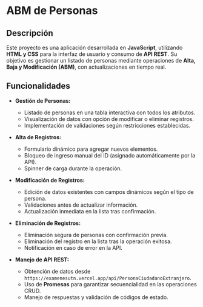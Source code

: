 # ABM de Personas  

## Descripción  
Este proyecto es una aplicación desarrollada en **JavaScript**, utilizando **HTML y CSS** para la interfaz de usuario y consumo de **API REST**. Su objetivo es gestionar un listado de personas mediante operaciones de **Alta, Baja y Modificación (ABM)**, con actualizaciones en tiempo real.  

## Funcionalidades  

- **Gestión de Personas:**  
  - Listado de personas en una tabla interactiva con todos los atributos.  
  - Visualización de datos con opción de modificar o eliminar registros.  
  - Implementación de validaciones según restricciones establecidas.  

- **Alta de Registros:**  
  - Formulario dinámico para agregar nuevos elementos.  
  - Bloqueo de ingreso manual del ID (asignado automáticamente por la API).  
  - Spinner de carga durante la operación.  

- **Modificación de Registros:**  
  - Edición de datos existentes con campos dinámicos según el tipo de persona.  
  - Validaciones antes de actualizar información.  
  - Actualización inmediata en la lista tras confirmación.  

- **Eliminación de Registros:**  
  - Eliminación segura de personas con confirmación previa.  
  - Eliminación del registro en la lista tras la operación exitosa.  
  - Notificación en caso de error en la API.  

- **Manejo de API REST:**  
  - Obtención de datos desde `https://examenesutn.vercel.app/api/PersonaCiudadanoExtranjero`.  
  - Uso de **Promesas** para garantizar secuencialidad en las operaciones CRUD.  
  - Manejo de respuestas y validación de códigos de estado.  

